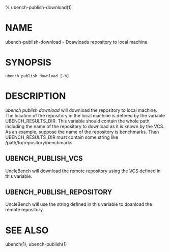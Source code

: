 % ubench-publish-download(1)

# NAME

ubench-publish-download - Doawloads repository to local machine

# SYNOPSIS

    ubench publish download [-h]

# DESCRIPTION

*ubench publish download* will download the repository to local machine.
The location of the repository in the local machine is defined by the variable
UBENCH_RESULTS_DIR. This variable should contain the whole path, including the
name of the repository to download as it is known by the VCS. As an example,
suppose the name of the repository is benchmarks. Then UBENCH_RESULTS_DIR must
contain some string like /path/to/repository/benchmarks.

## UBENCH_PUBLISH_VCS

  UncleBench will download the remote repository using the VCS defined in this
  variable.

## UBENCH_PUBLISH_REPOSITORY

  UncleBench will use the string defined in this variable to doanload the remote
  repository.

# SEE ALSO

ubench(1), ubench-publish(1)
